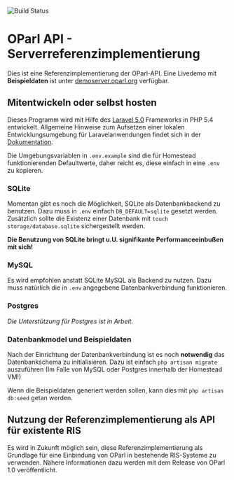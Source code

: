 ![Build Status](https://badge.buildkite.com/552ff73604a4aa7d98f03caa8b80c5a697c8b543739d4bfe79.svg)

# OParl API - Serverreferenzimplementierung

Dies ist eine Referenzimplementierung der OParl-API. Eine Livedemo mit **Beispieldaten** ist unter
[demoserver.oparl.org](http://demoserver.oparl.org) verfügbar. 

## Mitentwickeln oder selbst hosten

Dieses Programm wird mit Hilfe des [Laravel 5.0](laravel/laravel) Frameworks in PHP 5.4 entwickelt.
Allgemeine Hinweise zum Aufsetzen einer lokalen Entwicklungsumgebung für Laravelanwendungen findet
sich in der [Dokumentation](http://laravel.com/docs/5.0/homestead). 

Die Umgebungsvariablen in `.env.example` sind die für Homestead funktionierenden Defaultwerte, daher
reicht es, diese einfach in eine `.env` zu kopieren.
 
### SQLite

Momentan gibt es noch die Möglichkeit, SQLite als Datenbankbackend zu benutzen. Dazu muss
in `.env` einfach `DB_DEFAULT=sqlite` gesetzt werden. Zusätzlich sollte die Existenz einer
Datenbank mit `touch storage/database.sqlite` sichergestellt werden.
 
**Die Benutzung von SQLite bringt u.U. signifikante Performanceeinbußen mit sich!**

### MySQL

Es wird empfohlen anstatt SQLite MySQL als Backend zu nutzen. Dazu muss natürlich die in
`.env` angegebene Datenbankverbindung funktionieren.

### Postgres

*Die Unterstützung für Postgres ist in Arbeit.*

### Datenbankmodel und Beispieldaten

Nach der Einrichtung der Datenbankverbindung ist es noch **notwendig** das Datenbankschema zu initialisieren.
Dazu ist einfach `php artisan migrate` auszuführen (Im Falle von MySQL oder Postgres innerhalb der Homestead VM!)

Wenn die Beispieldaten generiert werden sollen, kann dies mit `php artisan db:seed` getan werden.

## Nutzung der Referenzimplementierung als API für existente RIS

Es wird in Zukunft möglich sein, diese Referenzimplementierung als Grundlage für eine Einbindung von 
OParl in bestehende RIS-Systeme zu verwenden. Nähere Informationen dazu werden mit dem Release 
von OParl 1.0 veröffentlicht.
